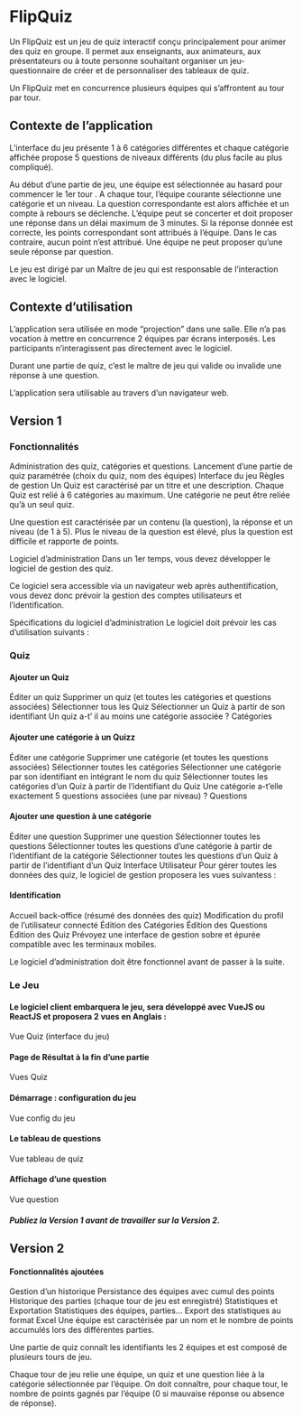 # FlipQuiz

Un FlipQuiz est un jeu de quiz interactif conçu principalement pour animer des quiz en groupe. Il permet aux enseignants, aux animateurs, aux présentateurs ou à toute personne souhaitant organiser un jeu-questionnaire de créer et de personnaliser des tableaux de quiz.

Un FlipQuiz met en concurrence plusieurs équipes qui s’affrontent au tour par tour.

## Contexte de l’application

L’interface du jeu présente 1 à 6 catégories différentes et chaque catégorie affichée propose 5 questions de niveaux différents (du plus facile au plus compliqué).

Au début d’une partie de jeu, une équipe est sélectionnée au hasard pour commencer le 1er tour . A chaque tour, l’équipe courante sélectionne une catégorie et un niveau. La question correspondante est alors affichée et un compte à rebours se déclenche. L’équipe peut se concerter et doit proposer une réponse dans un délai maximum de 3 minutes. Si la réponse donnée est correcte, les points correspondant sont attribués à l’équipe. Dans le cas contraire, aucun point n’est attribué. Une équipe ne peut proposer qu’une seule réponse par question.

Le jeu est dirigé par un Maître de jeu qui est responsable de l’interaction avec le logiciel.

## Contexte d’utilisation

L’application sera utilisée en mode “projection” dans une salle. Elle n’a pas vocation à mettre en concurrence 2 équipes par écrans interposés. Les participants n’interagissent pas directement avec le logiciel.

Durant une partie de quiz, c’est le maître de jeu qui valide ou invalide une réponse à une question.

L’application sera utilisable au travers d’un navigateur web.

## Version 1

### Fonctionnalités

Administration des quiz, catégories et questions.
Lancement d’une partie de quiz paramétrée (choix du quiz, nom des équipes)
Interface du jeu
Règles de gestion
Un Quiz est caractérisé par un titre et une description. Chaque Quiz est relié à 6 catégories au maximum. Une catégorie ne peut être reliée qu’à un seul quiz.

Une question est caractérisée par un contenu (la question), la réponse et un niveau (de 1 à 5). Plus le niveau de la question est élevé, plus la question est difficile et rapporte de points.

Logiciel d’administration
Dans un 1er temps, vous devez développer le logiciel de gestion des quiz.

Ce logiciel sera accessible via un navigateur web après authentification, vous devez donc prévoir la gestion des comptes utilisateurs et l’identification.

Spécifications du logiciel d’administration
Le logiciel doit prévoir les cas d’utilisation suivants :

### Quiz

#### Ajouter un Quiz
Éditer un quiz
Supprimer un quiz (et toutes les catégories et questions associées)
Sélectionner tous les Quiz
Sélectionner un Quiz à partir de son identifiant
Un quiz a-t’ il au moins une catégorie associée ?
Catégories

#### Ajouter une catégorie à un Quizz
Éditer une catégorie
Supprimer une catégorie (et toutes les questions associées)
Sélectionner toutes les catégories
Sélectionner une catégorie par son identifiant en intégrant le nom du quiz
Sélectionner toutes les catégories d’un Quiz à partir de l’identifiant du Quiz
Une catégorie a-t’elle exactement 5 questions associées (une par niveau) ?
Questions

#### Ajouter une question à une catégorie
Éditer une question
Supprimer une question
Sélectionner toutes les questions
Sélectionner toutes les questions d’une catégorie à partir de l’identifiant de la catégorie
Sélectionner toutes les questions d’un Quiz à partir de l’identifiant d’un Quiz
Interface Utilisateur
Pour gérer toutes les données des quiz, le logiciel de gestion proposera les vues suivantess :

#### Identification
Accueil back-office (résumé des données des quiz)
Modification du profil de l’utilisateur connecté
Édition des Catégories
Édition des Questions
Édition des Quiz
Prévoyez une interface de gestion sobre et épurée compatible avec les terminaux mobiles.

Le logiciel d’administration doit être fonctionnel avant de passer à la suite.

### Le Jeu

#### Le logiciel client embarquera le jeu, sera développé avec VueJS ou ReactJS et proposera 2 vues en Anglais :
Vue Quiz (interface du jeu)

#### Page de Résultat à la fin d’une partie
Vues Quiz

#### Démarrage : configuration du jeu
Vue config du jeu

#### Le tableau de questions
Vue tableau de quiz

#### Affichage d’une question
Vue question

##### Publiez la Version 1 avant de travailler sur la Version 2.

## Version 2

#### Fonctionnalités ajoutées

Gestion d’un historique
Persistance des équipes avec cumul des points
Historique des parties (chaque tour de jeu est enregistré)
Statistiques et Exportation
Statistiques des équipes, parties…
Export des statistiques au format Excel
Une équipe est caractérisée par un nom et le nombre de points accumulés lors des différentes parties.

Une partie de quiz connaît les identifiants les 2 équipes et est composé de plusieurs tours de jeu.

Chaque tour de jeu relie une équipe, un quiz et une question liée à la catégorie sélectionnée par l’équipe. On doit connaître, pour chaque tour, le nombre de points gagnés par l’équipe (0 si mauvaise réponse ou absence de réponse).

